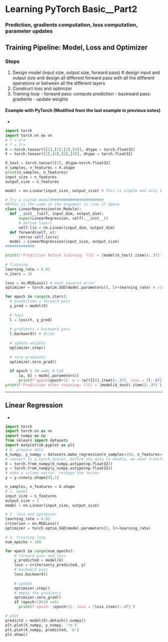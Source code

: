 # Learning PyTorch Basic__Part2
### Prediction, gradients computation, loss computation, parameter updates
## Training Pipeline: Model, Loss and Optimizer
### Steps
  1. Design model (input size, output size, forward pass) # design input and output size and design all different forward pass with all the different operations or between all the different layers
  2. Construct loss and optimizer
  3. Training loop
    - forward pass: compute prediction
    - backward pass: gradients
    - update weights
#### Example with PyTorch (Modified from the last example in previous notes)
  * 
  ```python
  import torch
  import torch.nn as nn
# f = w*x
# f = 2*x
X = torch.tensor([[1],[2],[3],[4]], dtype = torch.float32)
Y = torch.tensor([2],[4],[6],[8]], dtype = torch.float32)

X_test = torch.tensor([5], dtype=torch.float32)
n_samples, n_features = X.shape
print(n_samples, n_features)
input_size = n_features
output_size = n_features

model = nn.Linear(input_size, output_size) # This is simple and only 1 layer

# Try a custom model########################
##This is the same as the argument in line 27 above
class LinearRegression(nn.Module):
    def __init__(self, input_dim, output_dim):
        super(LinearRegression, self).__init__()
        # define layers
        self.lin = nn.Linear(input_dim, output_dim)
    def forward(self, x):
        retrun self.lin(x)
    model = LinearRegression(input_size, output_size)
#############

print(f'Prediction before training: f(5) = {model(X_test).item():.3f}') # call item() because we want to see the value rather than tensor
    
# Training
learning_rate = 0.01
n_iters = 10

loss = nn.MSELoss() # mean squared error
optimizer = torch.optim.SGD(model.parameters(), lr=learning_rate) # stochastic gradient descent

for epoch in range(n_iters):
    # prediction = forward pass
    y_pred = model(X)
    
    # loss
    l = loss(Y, y_pred)
    
    # gradients = backward pass
    l.backward() # dl/dw
    
    # update weights
    optimizer.step()
        
    # zero gradients
    optimizer.zero_grad()
    
    if epoch % 10 ==0: # %10
        [w, b] = model.parameters()
        print(f'epoch{epoch+1}: w = {w[0][0].item():.3f}, loss = {l:.8f} ')
 print(f'Prediction after training: f(5) = {model(X_test).item():.3f}')
  
  ```
  
  
* * *
## Linear Regression
  *
  ```python
  import torch 
  import torch.nn as nn
  import numpy as np
  from sklearn import datasets 
  import matplotlib.pyplot as plt
  # 0. prepare data
  X_numpy, y_numpy = datasets.make_regression(n_samples=100, n_features=1,noise=20, random_state=1)
  # convert to a torch tensor, before the data is double, we need transform the data to float
  X = torch.from_numpy(X_numpy.astype(np.float32))
  y = torch.from_numpy(y_numpy.astype(np.float32))
  # make a column vector, reshape the tensor
  y = y.view(y.shape[0],1)
  
  n_samples, n_features = X.shape  
  # 1. model
  input_size = n_features
  output_size = 1
  model = nn.Linear(input_size, output_size)
  
  # 2. loss and optimizer
  learning_rate = 0.01
  criterion = nn.MSELoss()
  optimizer = torch.optim.SGD(model.parameters(), lr=learning_rate)
  
  # 3. training loop
  num_epochs = 100
  
  for epoch in range(num_epochs):
      # forward pass and loss
      y_predicted = model(X)
      loss = criterion(y_predicted, y)
      # backward pass
      loss.backward()
      
      # update
      optimizer.step()
      # empty the gradients
      optimizer.zero_grad()
      if (epoch+1)%10 ==0:
        print(f'epoch: {epoch+1}, loss = {loss.item():.4f}')
  
  # plot 
  predictd = model(X).detach().numpy()
  plt.plot(X_numpy, y_numpy, 'ro')
  plt.plot(X_numpy, predicted, 'b')
  plt.show()
  ```
